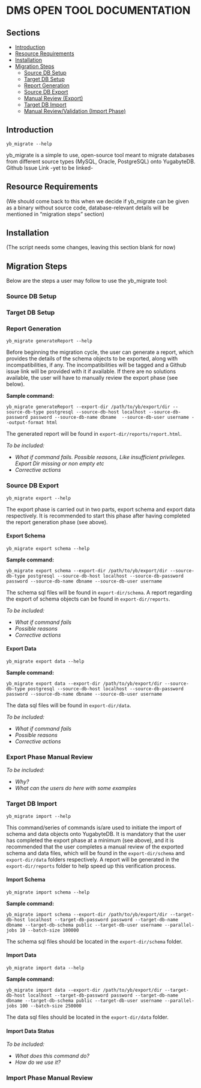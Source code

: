 # DMS OPEN TOOL DOCUMENTATION

## Sections
- [Introduction](#introduction)
- [Resource Requirements](#resource-requirements)
- [Installation](#installation)
- [Migration Steps](#migration-steps)
    - [Source DB Setup](#source-db-setup)
    - [Target DB Setup](#target-db-setup)
    - [Report Generation](#report-generation)
    - [Source DB Export](#source-db-export)
    - [Manual Review (Export)](#export-phase-manual-review)
    - [Target DB Import](#target-db-import)
    - [Manual Review/Validation (Import Phase)](#import-phase-manual-review)

## Introduction
`yb_migrate --help`

yb_migrate is a simple to use, open-source tool meant to migrate databases from different source types (MySQL, Oracle, PostgreSQL) onto YugabyteDB.
Github Issue Link -yet to be linked-

## Resource Requirements
(We should come back to this when we decide if yb_migrate can be given as a binary without source code, database-relevant details will be mentioned in “migration steps” section)

## Installation
(The script needs some changes, leaving this section blank for now)

## Migration Steps
Below are the steps a user may follow to use the yb_migrate tool:

### Source DB Setup

### Target DB Setup

### Report Generation

`yb_migrate generateReport --help`
	
Before beginning the migration cycle, the user can generate a report, which provides the details of the schema objects to be exported, along with incompatibilities, if any. The incompatibilities will be tagged and a Github issue link will be provided with it if available. If there are no solutions available, the user will have to manually review the export phase (see below).

**Sample command:**

```
yb_migrate generateReport --export-dir /path/to/yb/export/dir --source-db-type postgresql --source-db-host localhost --source-db-password password --source-db-name dbname  --source-db-user username --output-format html
```

The generated report will be found in `export-dir/reports/report.html`.

*To be included:*
- *What if command fails. Possible reasons, Like insufficient privileges. Export Dir missing or non empty etc*
- *Corrective actions*

### Source DB Export

`yb_migrate export --help`

The export phase is carried out in two parts, export schema and export data respectively. It is recommended to start this phase after having completed the report generation phase (see above). 

#### Export Schema

`yb_migrate export schema --help`

**Sample command:**

```
yb_migrate export schema --export-dir /path/to/yb/export/dir --source-db-type postgresql --source-db-host localhost --source-db-password password --source-db-name dbname --source-db-user username
```

The schema sql files will be found in `export-dir/schema`. A report regarding the export of schema objects can be found in `export-dir/reports`.

*To be included:*
- *What if command fails*
- *Possible reasons*
- *Corrective actions*

#### Export Data

`yb_migrate export data --help`

**Sample command:**

```
yb_migrate export data --export-dir /path/to/yb/export/dir --source-db-type postgresql --source-db-host localhost --source-db-password password --source-db-name dbname --source-db-user username
```

The data sql files will be found in `export-dir/data`.

*To be included:*
- *What if command fails*
- *Possible reasons*
- *Corrective actions*

### Export Phase Manual Review
*To be included:*
- *Why?*
- *What can the users do here with some examples*

### Target DB Import

`yb_migrate import --help`

This command/series of commands is/are used to initiate the import of schema and data objects onto YugabyteDB. It is mandatory that the user has completed the export phase at a minimum (see above), and it is recommended that the user completes a manual review of the exported schema and data files, which will be found in the `export-dir/schema` and `export-dir/data` folders respectively. A report will be generated in the `export-dir/reports` folder to help speed up this verification process.

#### Import Schema

`yb_migrate import schema --help`

**Sample command:**

```
yb_migrate import schema --export-dir /path/to/yb/export/dir --target-db-host localhost --target-db-password password --target-db-name dbname --target-db-schema public --target-db-user username --parallel-jobs 10 --batch-size 100000
```

The schema sql files should be located in the `export-dir/schema` folder.

#### Import Data

`yb_migrate import data --help`

**Sample command:**

```
yb_migrate import data --export-dir /path/to/yb/export/dir --target-db-host localhost --target-db-password password --target-db-name dbname --target-db-schema public --target-db-user username --parallel-jobs 100 --batch-size 250000
```

The data sql files should be located in the `export-dir/data` folder.

#### Import Data Status
*To be included:*
- *What does this command do?*
- *How do we use it?*

### Import Phase Manual Review
